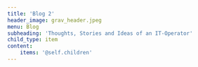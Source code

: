 ```yaml
---
title: 'Blog 2'
header_image: grav_header.jpeg
menu: Blog
subheading: 'Thoughts, Stories and Ideas of an IT-Operator'
child_type: item
content:
    items: '@self.children'
---
```



